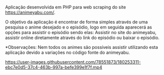 Aplicação desenvolvida em PHP para web scraping do site https://animeyabu.com/.

O objetivo da aplicação é encontrar de forma simples através de uma pesquisa o anime desejado e o episódio, logo em seguida aparecerá as opções para assistir o episódio sendo elas: Assistir no site do animeyabu, assistir online diretamente através do link do episódio ou baixar o episódio.

*Observações: Nem todos os animes são possíveis assistir utilizando esta aplicação devido a variações no código fonte do animeyabu.



https://user-images.githubusercontent.com/78551873/180253311-ebc7e0d5-37c4-463b-997a-befe399e1f7f.mp4


